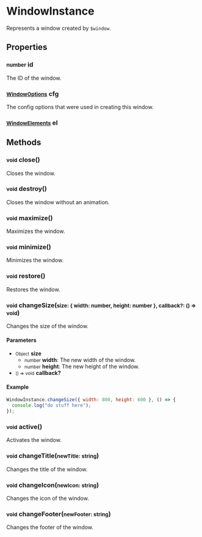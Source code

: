 # WindowInstance

Represents a window created by `$window`.

## Properties

### <small>number</small> id
The ID of the window.
### <small>[WindowOptions](api/interfaces/WindowOptions.md)</small> cfg
The config options that were used in creating this window.
### <small>[WindowElements](api/interfaces/WindowElements.md)</small> el

## Methods

### <small>void</small> close()
Closes the window.
### <small>void</small> destroy()
Closes the window without an animation.
### <small>void</small> maximize()
Maximizes the window.
### <small>void</small> minimize()
Minimizes the window.
### <small>void</small> restore()
Restores the window.
### <small>void</small> changeSize(<small>size: { width: number, height: number }, callback?: () => void</small>)
Changes the size of the window.

#### Parameters

- <small>Object</small> **size**
  - <small>number</small> **width**: The new width of the window.
  - <small>number</small> **height**: The new height of the window.
- <small>() => void</small> **callback?**

#### Example

```javascript
WindowInstance.changeSize({ width: 800, height: 600 }, () => {
  console.log("do stuff here");
});
```
### <small>void</small> active()
Activates the window.
### <small>void</small> changeTitle(<small>newTitle: string</small>)
Changes the title of the window.
### <small>void</small> changeIcon(<small>newIcon: string</small>)
Changes the icon of the window.
### <small>void</small> changeFooter(<small>newFooter: string</small>)
Changes the footer of the window.
